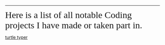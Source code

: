 
---
<span style="font-family: Comic Sans MS; font-size: 30px;">
Here is a list of all notable Coding projects I have made or taken part in.
</span>

[turtle typer](coding-projects/Turtle-Typer.md)
